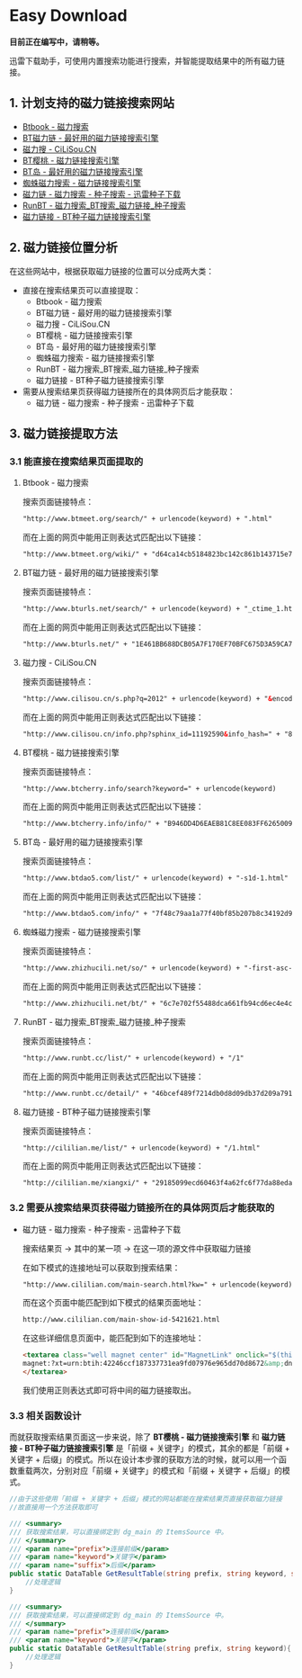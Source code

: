 # Easy Download

**目前正在编写中，请稍等。**

迅雷下载助手，可使用内置搜索功能进行搜索，并智能提取结果中的所有磁力链接。

## 1. 计划支持的磁力链接搜索网站

+ [Btbook - 磁力搜索](http://www.btmeet.org/)
+ [BT磁力链 - 最好用的磁力链接搜索引擎](http://www.bturls.net/)
+ [磁力搜 - CiLiSou.CN](http://www.cilisou.cn/)
+ [BT樱桃 - 磁力链接搜索引擎](http://www.btcherry.info/)
+ [BT岛 - 最好用的磁力链接搜索引擎](http://www.btdao5.com/)
+ [蜘蛛磁力搜索 - 磁力链接搜索引擎](http://www.zhizhucili.net/)
+ [磁力链 - 磁力搜索 - 种子搜索 - 迅雷种子下载](http://www.cililian.com/)
+ [RunBT - 磁力搜索_BT搜索_磁力链接_种子搜索](http://www.runbt.cc/)
+ [磁力链接 - BT种子磁力链接搜索引擎](http://cililian.me/)

## 2. 磁力链接位置分析

在这些网站中，根据获取磁力链接的位置可以分成两大类：
+ 直接在搜索结果页可以直接提取：
    + Btbook - 磁力搜索
    + BT磁力链 - 最好用的磁力链接搜索引擎
    + 磁力搜 - CiLiSou.CN
    + BT樱桃 - 磁力链接搜索引擎
    + BT岛 - 最好用的磁力链接搜索引擎
    + 蜘蛛磁力搜索 - 磁力链接搜索引擎
    + RunBT - 磁力搜索_BT搜索_磁力链接_种子搜索
    + 磁力链接 - BT种子磁力链接搜索引擎
+ 需要从搜索结果页获得磁力链接所在的具体网页后才能获取：    
    + 磁力链 - 磁力搜索 - 种子搜索 - 迅雷种子下载

## 3. 磁力链接提取方法

### 3.1 能直接在搜索结果页面提取的
1. Btbook - 磁力搜索 
   
   搜索页面链接特点：
   ```html
   "http://www.btmeet.org/search/" + urlencode(keyword) + ".html"
   ```

   而在上面的网页中能用正则表达式匹配出以下链接：
   ```html
   "http://www.btmeet.org/wiki/" + "d64ca14cb5184823bc142c861b143715e72e1184" + ".html"
   ```

2. BT磁力链 - 最好用的磁力链接搜索引擎

   搜索页面链接特点：
   ```html
   "http://www.bturls.net/search/" + urlencode(keyword) + "_ctime_1.html"
   ```

   而在上面的网页中能用正则表达式匹配出以下链接：
   ```html
   "http://www.bturls.net/" + "1E461BB688DCB05A7F170EF70BFC675D3A59CA76" + ".html"
   ```

3. 磁力搜 - CiLiSou.CN

   搜索页面链接特点：
   ```html
   "http://www.cilisou.cn/s.php?q=2012" + urlencode(keyword) + "&encode_=1"
   ```
   
   而在上面的网页中能用正则表达式匹配出以下链接：
   ```html
   "http://www.cilisou.cn/info.php?sphinx_id=11192590&info_hash=" + "8968E1DCE990564E01928E40F6B82AEF3CB3DB2D" + "&q=2~0~1~2~"
   ```

4. BT樱桃 - 磁力链接搜索引擎

   搜索页面链接特点：
   ```html
   "http://www.btcherry.info/search?keyword=" + urlencode(keyword)
   ```

   而在上面的网页中能用正则表达式匹配出以下链接：
   ```html
   "http://www.btcherry.info/info/" + "B946DD4D6EAEB81C8EE083FF6265009FB11DF300"
   ```

5. BT岛 - 最好用的磁力链接搜索引擎

   搜索页面链接特点：
   ```html
   "http://www.btdao5.com/list/" + urlencode(keyword) + "-s1d-1.html"
   ```

   而在上面的网页中能用正则表达式匹配出以下链接：
   ```html
   "http://www.btdao5.com/info/" + "7f48c79aa1a77f40bf85b207b8c34192d9f76be2"
   ```

6. 蜘蛛磁力搜索 - 磁力链接搜索引擎

   搜索页面链接特点：
   ```html
   "http://www.zhizhucili.net/so/" + urlencode(keyword) + "-first-asc-1?f=h"
   ```

   而在上面的网页中能用正则表达式匹配出以下链接：
   ```html
   "http://www.zhizhucili.net/bt/" + "6c7e702f55488dca661fb94cd6ec4e4c407d1db61786973" + ".html"
   ```

7. RunBT - 磁力搜索_BT搜索_磁力链接_种子搜索

   搜索页面链接特点：
   ```html
   "http://www.runbt.cc/list/" + urlencode(keyword) + "/1"
   ```

   而在上面的网页中能用正则表达式匹配出以下链接：
   ```html
   "http://www.runbt.cc/detail/" + "46bcef489f7214db0d8d09db37d209a7913dc97d"
   ```

8. 磁力链接 - BT种子磁力链接搜索引擎

   搜索页面链接特点：
   ```html
   "http://cililian.me/list/" + urlencode(keyword) + "/1.html"
   ```

   而在上面的网页中能用正则表达式匹配出以下链接：
   ```html
   "http://cililian.me/xiangxi/" + "29185099ecd60463f4a62fc6f77da88eda3e170a"
   ```

### 3.2 需要从搜索结果页获得磁力链接所在的具体网页后才能获取的

+ 磁力链 - 磁力搜索 - 种子搜索 - 迅雷种子下载

  搜索结果页 -> 其中的某一项 -> 在这一项的源文件中获取磁力链接
  
  在如下模式的连接地址可以获取到搜索结果：
  ```html
  "http://www.cililian.com/main-search.html?kw=" + urlencode(keyword)
  ```

  而在这个页面中能匹配到如下模式的结果页面地址：
  ```html
  http://www.cililian.com/main-show-id-5421621.html
  ```

  在这些详细信息页面中，能匹配到如下的连接地址：
  ```html
  <textarea class="well magnet center" id="MagnetLink" onclick="$(this).select();" readonly="">
  magnet:?xt=urn:btih:42246ccf187337731ea9fd07976e965dd70d8672&amp;dn=[钢铁侠].Iron.Man.2008.Bluray.1080p.DTS.2audio.x264-CHD.mkv
  </textarea>
  ```
  
  我们使用正则表达式即可将中间的磁力链接取出。

### 3.3 相关函数设计

而就获取搜索结果页面这一步来说，除了 **BT樱桃 - 磁力链接搜索引擎** 和 **磁力链接 - BT种子磁力链接搜索引擎** 是「前缀 + 关键字」的模式，其余的都是「前缀 + 关键字 + 后缀」的模式。所以在设计本步骤的获取方法的时候，就可以用一个函数重载两次，分别对应「前缀 + 关键字」的模式和「前缀 + 关键字 + 后缀」的模式。
```csharp
//由于这些使用「前缀 + 关键字 + 后缀」模式的网站都能在搜索结果页直接获取磁力链接
//故直接用一个方法获取即可

/// <summary>
/// 获取搜索结果，可以直接绑定到 dg_main 的 ItemsSource 中。
/// </summary>
/// <param name="prefix">连接前缀</param>
/// <param name="keyword">关键字</param>
/// <param name="suffix">后缀</param>
public static DataTable GetResultTable(string prefix, string keyword, string suffix){
    //处理逻辑
}

/// <summary>
/// 获取搜索结果，可以直接绑定到 dg_main 的 ItemsSource 中。
/// </summary>
/// <param name="prefix">连接前缀</param>
/// <param name="keyword">关键字</param>
public static DataTable GetResultTable(string prefix, string keyword){
    //处理逻辑
}
```
